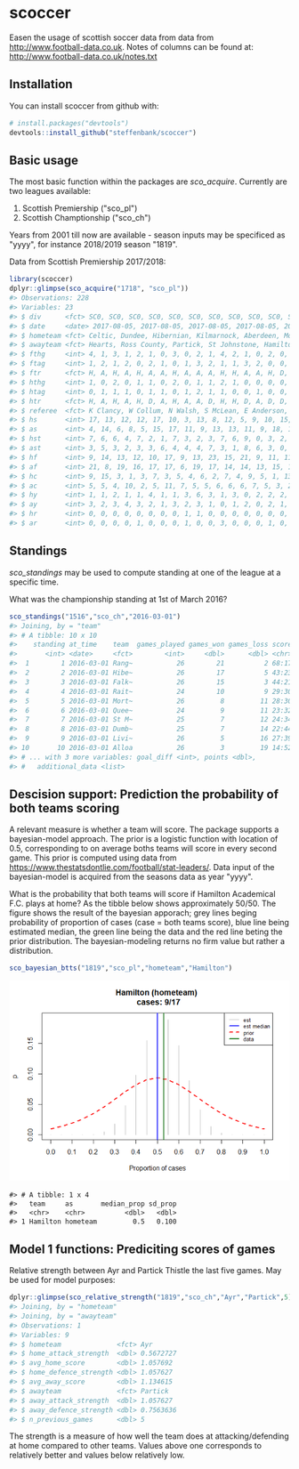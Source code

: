 
<!-- README.md is generated from README.Rmd. Please edit that file -->
scoccer
=======

Easen the usage of scottish soccer data from data from <http://www.football-data.co.uk>. Notes of columns can be found at: <http://www.football-data.co.uk/notes.txt>

Installation
------------

You can install scoccer from github with:

``` r
# install.packages("devtools")
devtools::install_github("steffenbank/scoccer")
```

Basic usage
-----------

The most basic function within the packages are *sco\_acquire*. Currently are two leagues available:

1.  Scottish Premiership ("sco\_pl")
2.  Scottish Champtionship ("sco\_ch")

Years from 2001 till now are available - season inputs may be specificed as "yyyy", for instance 2018/2019 season "1819".

Data from Scottish Premiership 2017/2018:

``` r
library(scoccer)
dplyr::glimpse(sco_acquire("1718", "sco_pl"))
#> Observations: 228
#> Variables: 23
#> $ div      <fct> SC0, SC0, SC0, SC0, SC0, SC0, SC0, SC0, SC0, SC0, SC0...
#> $ date     <date> 2017-08-05, 2017-08-05, 2017-08-05, 2017-08-05, 2017...
#> $ hometeam <fct> Celtic, Dundee, Hibernian, Kilmarnock, Aberdeen, Moth...
#> $ awayteam <fct> Hearts, Ross County, Partick, St Johnstone, Hamilton,...
#> $ fthg     <int> 4, 1, 3, 1, 2, 1, 0, 3, 0, 2, 1, 4, 2, 1, 0, 2, 0, 1,...
#> $ ftag     <int> 1, 2, 1, 2, 0, 2, 1, 0, 1, 3, 2, 1, 1, 3, 2, 0, 0, 0,...
#> $ ftr      <fct> H, A, H, A, H, A, A, H, A, A, A, H, H, A, A, H, D, H,...
#> $ hthg     <int> 1, 0, 2, 0, 1, 1, 0, 2, 0, 1, 1, 2, 1, 0, 0, 0, 0, 1,...
#> $ htag     <int> 0, 1, 1, 1, 0, 1, 1, 0, 1, 2, 1, 1, 0, 0, 1, 0, 0, 0,...
#> $ htr      <fct> H, A, H, A, H, D, A, H, A, A, D, H, H, D, A, D, D, H,...
#> $ referee  <fct> K Clancy, W Collum, N Walsh, S McLean, E Anderson, B ...
#> $ hs       <int> 17, 13, 12, 12, 17, 10, 3, 13, 8, 12, 5, 9, 10, 15, 3...
#> $ as       <int> 4, 14, 6, 8, 5, 15, 17, 11, 9, 13, 13, 11, 9, 18, 15,...
#> $ hst      <int> 7, 6, 6, 4, 7, 2, 1, 7, 3, 2, 3, 7, 6, 9, 0, 3, 2, 3,...
#> $ ast      <int> 3, 5, 3, 2, 3, 3, 6, 4, 4, 4, 7, 3, 1, 8, 6, 3, 0, 3,...
#> $ hf       <int> 9, 14, 13, 12, 10, 17, 9, 13, 23, 15, 21, 9, 11, 11, ...
#> $ af       <int> 21, 8, 19, 16, 17, 17, 6, 19, 17, 14, 14, 13, 15, 12,...
#> $ hc       <int> 9, 15, 3, 1, 3, 7, 3, 5, 4, 6, 2, 7, 4, 9, 5, 1, 13, ...
#> $ ac       <int> 5, 5, 4, 10, 2, 5, 11, 7, 5, 5, 6, 6, 6, 7, 5, 3, 2, ...
#> $ hy       <int> 1, 1, 2, 1, 1, 4, 1, 1, 3, 6, 3, 1, 3, 0, 2, 2, 2, 0,...
#> $ ay       <int> 3, 2, 3, 4, 3, 2, 1, 3, 2, 3, 1, 0, 1, 2, 0, 2, 1, 2,...
#> $ hr       <int> 0, 0, 0, 0, 0, 0, 0, 0, 1, 1, 0, 0, 0, 0, 0, 0, 0, 0,...
#> $ ar       <int> 0, 0, 0, 0, 1, 0, 0, 0, 1, 0, 0, 3, 0, 0, 0, 1, 0, 0,...
```

Standings
---------

*sco\_standings* may be used to compute standing at one of the league at a specific time.

What was the championship standing at 1st of March 2016?

``` r
sco_standings("1516","sco_ch","2016-03-01")
#> Joining, by = "team"
#> # A tibble: 10 x 10
#>    standing at_time    team  games_played games_won games_loss score
#>       <int> <date>     <fct>        <int>     <dbl>      <dbl> <chr>
#>  1        1 2016-03-01 Rang~           26        21          2 68:17
#>  2        2 2016-03-01 Hibe~           26        17          5 43:23
#>  3        3 2016-03-01 Falk~           26        15          3 44:21
#>  4        4 2016-03-01 Rait~           24        10          9 29:30
#>  5        5 2016-03-01 Mort~           26         8         11 28:30
#>  6        6 2016-03-01 Quee~           24         9         11 23:32
#>  7        7 2016-03-01 St M~           25         7         12 24:34
#>  8        8 2016-03-01 Dumb~           25         7         14 22:44
#>  9        9 2016-03-01 Livi~           26         5         16 27:39
#> 10       10 2016-03-01 Alloa           26         3         19 14:52
#> # ... with 3 more variables: goal_diff <int>, points <dbl>,
#> #   additional_data <list>
```

Descision support: Prediction the probability of both teams scoring
-------------------------------------------------------------------

A relevant measure is whether a team will score. The package supports a bayesian-model approach. The prior is a logistic function with location of 0.5, corresponding to on average boths teams will score in every second game. This prior is computed using data from <https://www.thestatsdontlie.com/football/stat-leaders/>. Data input of the bayesian-model is acquired from the seasons data as year "yyyy".

What is the probability that both teams will score if Hamilton Academical F.C. plays at home? As the tibble below shows approximately 50/50. The figure shows the result of the bayesian apporach; grey lines beging probability of proportion of cases (case = both teams score), blue line being estimated median, the green line being the data and the red line beting the prior distribution. The bayesian-modeling returns no firm value but rather a distribution.

``` r
sco_bayesian_btts("1819","sco_pl","hometeam","Hamilton")
```

![](README-unnamed-chunk-4-1.png)

    #> # A tibble: 1 x 4
    #>   team     as       median_prop sd_prop
    #>   <chr>    <chr>          <dbl>   <dbl>
    #> 1 Hamilton hometeam         0.5   0.100

Model 1 functions: Prediciting scores of games
----------------------------------------------

Relative strength between Ayr and Partick Thistle the last five games. May be used for model purposes:

``` r
dplyr::glimpse(sco_relative_strength("1819","sco_ch","Ayr","Partick",5))
#> Joining, by = "hometeam"
#> Joining, by = "awayteam"
#> Observations: 1
#> Variables: 9
#> $ hometeam              <fct> Ayr
#> $ home_attack_strength  <dbl> 0.5672727
#> $ avg_home_score        <dbl> 1.057692
#> $ home_defence_strength <dbl> 1.057627
#> $ avg_away_score        <dbl> 1.134615
#> $ awayteam              <fct> Partick
#> $ away_attack_strength  <dbl> 1.057627
#> $ away_defence_strength <dbl> 0.7563636
#> $ n_previous_games      <dbl> 5
```

The strength is a measure of how well the team does at attacking/defending at home compared to other teams. Values above one corresponds to relatively better and values below relatively low.
